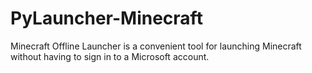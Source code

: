 # PyLauncher-Minecraft
Minecraft Offline Launcher is a convenient tool for launching Minecraft without having to sign in to a Microsoft account.
